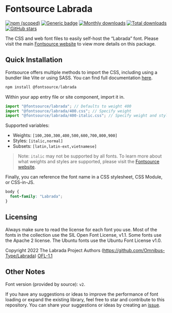 # Fontsource Labrada

[![npm (scoped)](https://img.shields.io/npm/v/@fontsource/labrada?color=brightgreen)](https://www.npmjs.com/package/@fontsource/labrada) [![Generic badge](https://img.shields.io/badge/fontsource-passing-brightgreen)](https://github.com/fontsource/fontsource) [![Monthly downloads](https://badgen.net/npm/dm/@fontsource/labrada)](https://github.com/fontsource/fontsource) [![Total downloads](https://badgen.net/npm/dt/@fontsource/labrada)](https://github.com/fontsource/fontsource) [![GitHub stars](https://img.shields.io/github/stars/fontsource/fontsource.svg?style=social&label=Star)](https://github.com/fontsource/fontsource/stargazers)

The CSS and web font files to easily self-host the “Labrada” font. Please visit the main [Fontsource website](https://fontsource.org/fonts/labrada) to view more details on this package.

## Quick Installation

Fontsource offers multiple methods to import the CSS, including using a bundler like Vite or using SASS. You can find full documentation [here](https://fontsource.org/docs/getting-started/introduction).

```javascript
npm install @fontsource/labrada
```

Within your app entry file or site component, import it in.

```javascript
import "@fontsource/labrada"; // Defaults to weight 400
import "@fontsource/labrada/400.css"; // Specify weight
import "@fontsource/labrada/400-italic.css"; // Specify weight and style
```

Supported variables:
- Weights: `[100,200,300,400,500,600,700,800,900]`
- Styles: `[italic,normal]`
- Subsets: `[latin,latin-ext,vietnamese]`

> Note: `italic` may not be supported by all fonts. To learn more about what weights and styles are supported, please visit the [Fontsource website](https://fontsource.org/fonts/labrada).

Finally, you can reference the font name in a CSS stylesheet, CSS Module, or CSS-in-JS.

```css
body {
  font-family: "Labrada";
}
```

## Licensing
Always make sure to read the license for each font you use. Most of the fonts in the collection use the SIL Open Font License, v1.1. Some fonts use the Apache 2 license. The Ubuntu fonts use the Ubuntu Font License v1.0.

Copyright 2022 The Labrada Project Authors (https://github.com/Omnibus-Type/Labrada)
[OFL-1.1](https://openfontlicense.org)

## Other Notes
Font version (provided by source): `v2`.

If you have any suggestions or ideas to improve the performance of font loading or expand the existing library, feel free to star and contribute to this repository. You can share your suggestions or ideas by creating an [issue](https://github.com/fontsource/fontsource/issues).